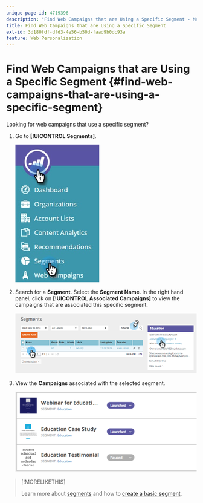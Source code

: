 ```yaml
---
unique-page-id: 4719396
description: "Find Web Campaigns that are Using a Specific Segment - Marketo Docs - Product Documentation"
title: Find Web Campaigns that are Using a Specific Segment
exl-id: 3d180fdf-dfd3-4e56-b50d-faad9b0dc93a
feature: Web Personalization
---
```

# Find Web Campaigns that are Using a Specific Segment {#find-web-campaigns-that-are-using-a-specific-segment}

Looking for web campaigns that use a specific segment?

1. Go to **[!UICONTROL Segments]**.

   ![](assets/new-dropdown-segments-hand-1.jpg)

1. Search for a **Segment**. Select the **Segment Name**. In the right hand panel, click on **[!UICONTROL Associated Campaigns]** to view the campaigns that are associated this specific segment.

   ![](assets/image2014-11-26-14-21-59.png)

1. View the **Campaigns** associated with the selected segment.

   ![](assets/image2014-11-26-14-3a25-3a30.png)

>[!MORELIKETHIS]
>
>Learn more about [segments](/help/marketo/product-docs/web-personalization/using-web-segments/web-segments.md) and how to [create a basic segment](/help/marketo/product-docs/web-personalization/using-web-segments/create-a-basic-web-segment.md).
